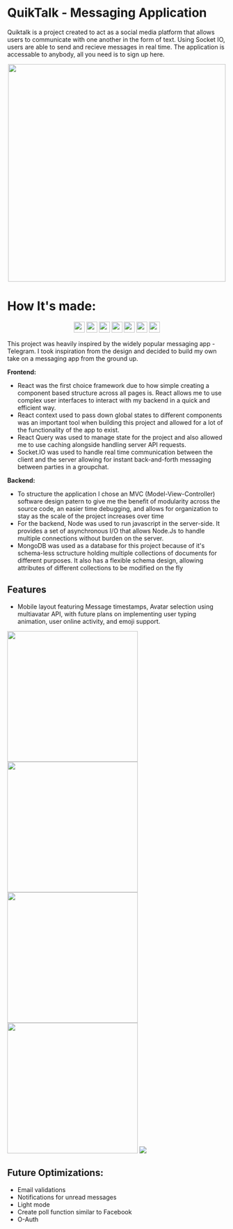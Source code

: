 # QuikTalk - Messaging Application

Quiktalk is a project created to act as a social media platform that allows users to communicate with one another in the form of text. Using Socket IO, users are able to send and recieve messages in real time. The application is accessable to anybody, all you need is to sign up here.

<p align="center" >
<img src="https://github.com/MarkoSOE/MarkoSOE/blob/main/QuikTalkDemo.gif" height="500px" />
</p>

# How It's made:

<p align="center">
<img src="https://img.shields.io/badge/react-%2320232a.svg?style=for-the-badge&logo=react&logoColor=%2361DAFB" height=25>
<img src="https://img.shields.io/badge/express.js-%23404d59.svg?style=for-the-badge&logo=express&logoColor=%2361DAFB" height=25>
<img src="https://img.shields.io/badge/node.js-6DA55F?style=for-the-badge&logo=node.js&logoColor=white" height=25>
<img src="https://img.shields.io/badge/MongoDB-%234ea94b.svg?style=for-the-badge&logo=mongodb&logoColor=white" height=25>
<img src="https://img.shields.io/badge/javascript-%23323330.svg?style=for-the-badge&logo=javascript&logoColor=%23F7DF1E" height=25>
<img src="https://img.shields.io/badge/css3-%231572B6.svg?style=for-the-badge&logo=css3&logoColor=white" height=25>
<img src="https://img.shields.io/badge/Socket.io-black?style=for-the-badge&logo=socket.io&badgeColor=010101" height=25>
</p>

This project was heavily inspired by the widely popular messaging app - Telegram. I took inspiration from the design and decided to build my own take on a messaging app from the ground up.

<b>Frontend: </b>

- React was the first choice framework due to how simple creating a component based structure across all pages is. React allows me to use complex user interfaces to interact with my backend in a quick and efficient way.
- React context used to pass down global states to different components was an important tool when building this project and allowed for a lot of the functionality of the app to exist.
- React Query was used to manage state for the project and also allowed me to use caching alongside handling server API requests.
- Socket.IO was used to handle real time communication between the client and the server allowing for instant back-and-forth messaging between parties in a groupchat.

<b>Backend: </b>

- To structure the application I chose an MVC (Model-View-Controller) software design patern to give me the benefit of modularity across the source code, an easier time debugging, and allows for organization to stay as the scale of the project increases over time
- For the backend, Node was used to run javascript in the server-side. It provides a set of asynchronous I/O that allows Node.Js to handle multiple connections without burden on the server.
- MongoDB was used as a database for this project because of it's schema-less sctructure holding multiple collections of documents for different purposes. It also has a flexible schema design, allowing attributes of different collections to be modified on the fly

## Features

- Mobile layout featuring Message timestamps, Avatar selection using multiavatar API, with future plans on implementing user typing animation, user online activity, and emoji support.

<img src="https://github.com/MarkoSOE/QuikTalk/blob/main/frontend/src/assets/GroupChat.png?raw=true" width="300px"><img src="https://github.com/MarkoSOE/QuikTalk/blob/main/frontend/src/assets/MessageList.png?raw=true" width="300px">
<img src="https://github.com/MarkoSOE/QuikTalk/blob/main/frontend/src/assets/Login.png?raw=true" width="300px"><img src="https://github.com/MarkoSOE/QuikTalk/blob/main/frontend/src/assets/Signup.png?raw=true" width="300px">
<img src="https://github.com/MarkoSOE/QuikTalk/blob/main/frontend/src/assets/AvatarSelection.png?raw=true" />

## Future Optimizations:

- Email validations
- Notifications for unread messages
- Light mode
- Create poll function similar to Facebook
- O-Auth
